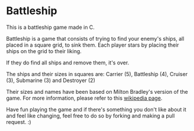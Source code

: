 # Battleship

This is a battleship game made in C.

Battleship is a game that consists of trying to find your enemy's ships, all placed in a square grid, to sink them. Each player stars by placing their ships on the grid to their liking.

If they do find all ships and remove them, it's over.

The ships and their sizes in squares are: Carrier (5), Battleship (4), Cruiser (3), Submarine (3) and Destroyer (2)

Their sizes and names have been based on Milton Bradley's version of the game. For more information, please refer to this [wikipedia page](https://en.wikipedia.org/wiki/Battleship_(game)).

Have fun playing the game and if there's something you don't like about it and feel like changing, feel free to do so by forking and making a pull request. :)